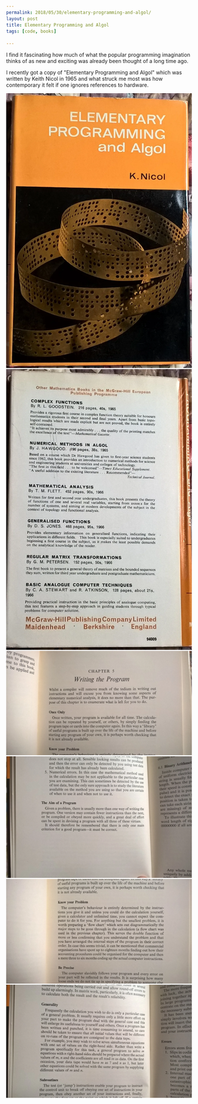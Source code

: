 ```yaml
---
permalink: 2018/05/30/elementary-programming-and-algol/
layout: post
title: Elementary Programming and Algol
tags: [code, books]

---
```


I find it fascinating how much of what the popular programming imagination thinks of as new and exciting was already been thought of a long time ago.

I recently got a copy of "Elementary Programming and Algol" which was written by Keith Nicol in 1965 and what struck me most was
how contemporary it felt if one ignores references to hardware.

<img src="/img/posts/elementary-programming-and-algol/cover.webp" alt="cover" class="u-max-full-width" />

<img src="/img/posts/elementary-programming-and-algol/back.webp" alt="back cover" class="u-max-full-width" />

<img src="/img/posts/elementary-programming-and-algol/writing-the-program.webp" alt="writing the program" class="u-max-full-width" />

<img src="/img/posts/elementary-programming-and-algol/the-aim-of-a-program.webp" alt="aim of a program" class="u-max-full-width" />

<img src="/img/posts/elementary-programming-and-algol/know-your-problem.webp" alt="know your problem" class="u-max-full-width" />

<img src="/img/posts/elementary-programming-and-algol/on-generality.webp" alt="on generality" class="u-max-full-width" />
